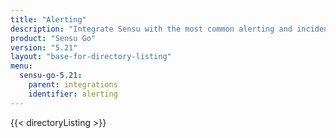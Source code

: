 ```yaml
---
title: "Alerting"
description: "Integrate Sensu with the most common alerting and incident management platforms."
product: "Sensu Go"
version: "5.21"
layout: "base-for-directory-listing"
menu:
  sensu-go-5.21:
    parent: integrations
    identifier: alerting
---
```


{{< directoryListing >}}